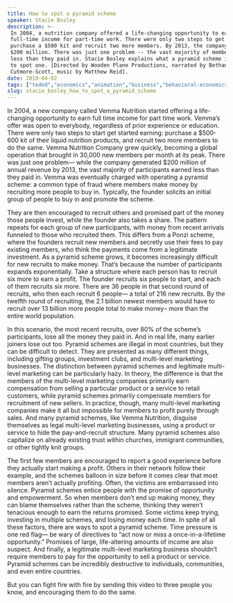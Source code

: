 ```yaml
---
title: How to spot a pyramid scheme
speaker: Stacie Bosley
description: >-
 In 2004, a nutrition company offered a life-changing opportunity to earn a
 full-time income for part-time work. There were only two steps to get started:
 purchase a $500 kit and recruit two more members. By 2013, the company was making
 $200 million. There was just one problem -- the vast majority of members earned
 less than they paid in. Stacie Bosley explains what a pyramid scheme is and how
 to spot one. [Directed by Wooden Plane Productions, narrated by Bethany
 Cutmore-Scott, music by Matthew Reid].
date: 2019-04-02
tags: ["teded","economics","animation","business","behavioral-economics","history"]
slug: stacie_bosley_how_to_spot_a_pyramid_scheme
---
```


In 2004, a new company called Vemma Nutrition started offering a life-changing 
opportunity to earn full time income for part time work. Vemma’s offer was open to
everybody, regardless of prior experience or education. There were only two steps to
start get started earning: purchase a $500-600 kit of their liquid nutrition products,
and recruit two more members to do the same. Vemma Nutrition Company grew quickly,
becoming a global operation that brought in 30,000 new members per month at its peak.
There was just one problem— while the company generated $200 million of annual revenue by
2013, the vast majority of participants earned less than they paid in. Vemma was
eventually charged with operating a pyramid scheme: a common type of fraud where members
make money by recruiting more people to buy in. Typically, the founder solicits an initial
group of people to buy in and promote the scheme.

They are then encouraged to recruit others and promised part of the money those people
invest, while the founder also takes a share. The pattern repeats for each group of new
participants, with money from recent arrivals funneled to those who recruited them. This
differs from a Ponzi scheme, where the founders recruit new members and secretly use their
fees to pay existing members, who think the payments come from a legitimate
investment. As a pyramid scheme grows, it becomes increasingly difficult for new recruits
to make money. That’s because the number of participants expands exponentially. Take a
structure where each person has to recruit six more to earn a profit. The founder
recruits six people to start, and each of them recruits six more. There are 36 people in
that second round of recruits, who then each recruit 6 people— a total of 216 new
recruits. By the twelfth round of recruiting, the 2.1 billion newest members would have
to recruit over 13 billion more people total to make money– more than the entire world
population.

In this scenario, the most recent recruits, over 80% of the scheme’s participants, lose
all the money they paid in. And in real life, many earlier joiners lose out too. Pyramid
schemes are illegal in most countries, but they can be difficult to detect. They are
presented as many different things, including gifting groups, investment clubs, and
multi-level marketing businesses. The distinction between pyramid schemes and legitimate
multi-level marketing can be particularly hazy. In theory, the difference is that the
members of the multi-level marketing companies primarily earn compensation from selling a
particular product or a service to retail customers, while pyramid schemes primarily
compensate members for recruitment of new sellers. In practice, though, many multi-level
marketing companies make it all but impossible for members to profit purely through
sales. And many pyramid schemes, like Vemma Nutrition, disguise themselves as legal
multi-level marketing businesses, using a product or service to hide the pay-and-recruit
structure. Many pyramid schemes also capitalize on already existing trust within churches,
immigrant communities, or other tightly knit groups.

The first few members are encouraged to report a good experience before they actually
start making a profit. Others in their network follow their example, and the schemes
balloon in size before it comes clear that most members aren’t actually profiting. Often,
the victims are embarrassed into silence. Pyramid schemes entice people with the promise
of opportunity and empowerment. So when members don’t end up making money, they can blame
themselves rather than the scheme, thinking they weren’t tenacious enough to earn the
returns promised. Some victims keep trying, investing in multiple schemes, and losing
money each time. In spite of all these factors, there are ways to spot a pyramid scheme.
Time pressure is one red flag— be wary of directives to “act now or miss a
once-in-a-lifetime opportunity.” Promises of large, life-altering amounts of income are
also suspect. And finally, a legitimate multi-level marketing business shouldn’t require
members to pay for the opportunity to sell a product or service. Pyramid schemes can be
incredibly destructive to individuals, communities, and even entire countries.

But you can fight fire with fire by sending this video to three people you know, and
encouraging them to do the same.

<!--
ad_duration=0
event="TED-Ed"
external_start_time=0
intro_duration=0
is_subtitle_required="False"
is_talk_featured="False"
language="en"
language_swap="False"
native_language="en"
number_of_related_talks=6
number_of_speakers=1
number_of_subtitled_videos=0
number_of_tags=6
number_of_talk_download_languages=21
number_of_talk_more_resources=0
number_of_talk_recommendations=0
number_of_talks_take_actions=0
post_ad_duration=0
published_timestamp="2019-04-02 18:03:03"
recording_date="2019-04-02"
speaker_is_published=0
speaker_name="Stacie Bosley"
talk_name="How to spot a pyramid scheme"
talks_tags=["teded","economics","animation","business","behavioral-economics","history"]
url_photo_talk="https://s3.amazonaws.com/talkstar-photos/uploads/ba18cf8a-9801-416a-9db6-3dff0554fc8a/pyramidscheme_textless.jpg"
url_webpage="https://www.ted.com/talks/stacie_bosley_how_to_spot_a_pyramid_scheme"
video_type_name="TED-Ed Original"
-->